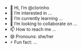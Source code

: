 - 👋 Hi, I’m @clorinho
- 👀 I’m interested in ...
- 🌱 I’m currently learning ...
- 💞️ I’m looking to collaborate on ...
- 📫 How to reach me ...
- 😄 Pronouns: she/her
- ⚡ Fun fact: ...

<!---![Anurag's GitHub stats](https://github-readme-stats.vercel.app/api?username=anuraghazra&show_icons=true&theme=radical
clorinho/clorinho is a ✨ special ✨ repository because its `README.md` (this file) appears on your GitHub profile.
You can click the Preview link to take a look at your changes.
--->
